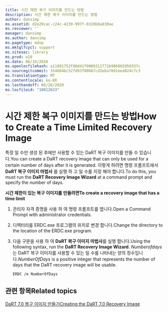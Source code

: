 ```yaml
---
title: 시간 제한 복구 이미지를 만드는 방법
description: 시간 제한 복구 이미지를 만드는 방법
author: dansimp
ms.assetid: d2e29cac-c24c-4239-997f-0320b8a830ae
ms.reviewer: ''
manager: dansimp
ms.author: dansimp
ms.pagetype: mdop
ms.mktglfcycl: support
ms.sitesec: library
ms.prod: w10
ms.date: 06/16/2016
ms.openlocfilehash: a11891753f80d41f0089311771b906865950337c
ms.sourcegitcommit: 354664bc527d93f80687cd2eba70d1eea024c7c3
ms.translationtype: MT
ms.contentlocale: ko-KR
ms.lasthandoff: 06/26/2020
ms.locfileid: "10812633"
---
```

# <span data-ttu-id="42cc5-103">시간 제한 복구 이미지를 만드는 방법</span><span class="sxs-lookup"><span data-stu-id="42cc5-103">How to Create a Time Limited Recovery Image</span></span>


<span data-ttu-id="42cc5-104">특정 일 수만 생성 된 후에만 사용할 수 있는 DaRT 복구 이미지를 만들 수 있습니다.</span><span class="sxs-lookup"><span data-stu-id="42cc5-104">You can create a DaRT recovery image that can only be used for a certain number of days after it is generated.</span></span> <span data-ttu-id="42cc5-105">이렇게 하려면 명령 프롬프트에서 **DaRT 복구 이미지 마법사** 를 실행 하 고 일 수를 지정 해야 합니다.</span><span class="sxs-lookup"><span data-stu-id="42cc5-105">To do this, you must run the **DaRT Recovery Image Wizard** at a command prompt and specify the number of days.</span></span>

**<span data-ttu-id="42cc5-106">시간 제한이 있는 복구 이미지를 만들려면</span><span class="sxs-lookup"><span data-stu-id="42cc5-106">To create a recovery image that has a time limit</span></span>**

1.  <span data-ttu-id="42cc5-107">관리자 자격 증명을 사용 하 여 명령 프롬프트를 엽니다.</span><span class="sxs-lookup"><span data-stu-id="42cc5-107">Open a Command Prompt with administrator credentials.</span></span>

2.  <span data-ttu-id="42cc5-108">디렉터리를 ERDC.exe 프로그램의 위치로 변경 합니다.</span><span class="sxs-lookup"><span data-stu-id="42cc5-108">Change the directory to the location of the ERDC.exe program.</span></span>

3.  <span data-ttu-id="42cc5-109">다음 구문을 사용 하 여 **DaRT 복구 이미지 마법사**를 실행 합니다.</span><span class="sxs-lookup"><span data-stu-id="42cc5-109">Using the following syntax, run the **DaRT Recovery Image Wizard**.</span></span> <span data-ttu-id="42cc5-110">*Numberofdays* 는 DaRT 복구 이미지를 사용할 수 있는 일 수를 나타내는 양의 정수입니다.</span><span class="sxs-lookup"><span data-stu-id="42cc5-110">*NumberOfDays* is a positive integer that represents the number of days that the DaRT recovery image will be usable.</span></span>

    ``` syntax
    ERDC /e NumberOfDays
    ```

## <span data-ttu-id="42cc5-111">관련 항목</span><span class="sxs-lookup"><span data-stu-id="42cc5-111">Related topics</span></span>


[<span data-ttu-id="42cc5-112">DaRT 7.0 복구 이미지 만들기</span><span class="sxs-lookup"><span data-stu-id="42cc5-112">Creating the DaRT 7.0 Recovery Image</span></span>](creating-the-dart-70-recovery-image-dart-7.md)

 

 





